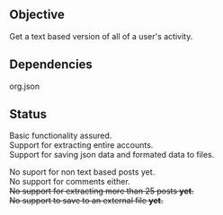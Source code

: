 ## Objective

Get a text based version of all of a user's activity. 

## Dependencies

org.json

## Status

Basic functionality assured.  
Support for extracting entire accounts.  
Support for saving json data and formated data to files.  
  

No suport for non text based posts yet.   
No support for comments either.   
~~No support for extracting more than 25 posts **yet**.~~   
~~No support to save to an external file **yet**.~~